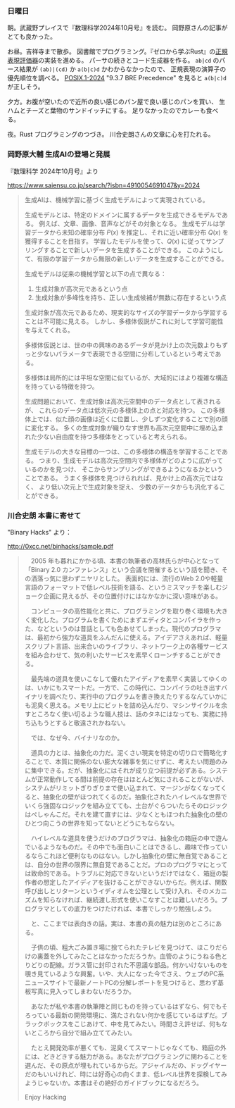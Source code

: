### 日曜日

朝。武蔵野プレイスで『数理科学2024年10月号』を読む。
岡野原さんの記事がとても良かった。

お昼。吉祥寺まで散歩。
図書館でプログラミング。『ゼロから学ぶRust』の[正規表現評価器](https://github.com/toasa/zlr/tree/main/ch06/src)の実装を進める。
パーサの続きとコード生成器を作る。
`ab|cd` のパース結果が `(ab)|(cd)` か `a(b|c)d` かわからなかったので、
正規表現の演算子の優先順位を調べる。
[POSIX.1-2024](https://pubs.opengroup.org/onlinepubs/9799919799/nframe.html) "9.3.7 BRE Precedence" を見ると `a(b|c)d` が正しそう。

夕方。お腹が空いたので近所の良い感じのパン屋で良い感じのパンを買い、
生ハムとチーズと葉物のサンドイッチにする。
足りなかったのでカレーも食べる。

夜。Rust プログラミングのつづき。
川合史朗さんの文章に心を打たれる。

### 岡野原大輔 生成AIの登場と発展

『数理科学 2024年10月号』より

https://www.saiensu.co.jp/search/?isbn=4910054691047&y=2024

> 生成AIは、機械学習に基づく生成モデルによって実現されている。
> 
> 生成モデルとは、特定のドメインに属するデータを生成できるモデルである。
> 例えば、文章、画像、音声などがその対象となる。
> 生成モデルは学習データから未知の確率分布 $P(x)$ を推定し、それに近い確率分布 $Q(x)$ を獲得することを目指す。
> 学習したモデルを使って、$Q(x)$ に従ってサンプリングすることで新しいデータを生成することができる。
> このようにして、有限の学習データから無限の新しいデータを生成することができる。
> 
> 生成モデルは従来の機械学習と以下の点で異なる：
> 
> 1. 生成対象が高次元であるという点
> 2. 生成対象が多峰性を持ち、正しい生成候補が無数に存在するという点
> 
> 生成対象が高次元であるため、現実的なサイズの学習データから学習することは不可能に見える。
> しかし、多様体仮説がこれに対して学習可能性を与えてくれる。
> 
> 多様体仮説とは、世の中の興味のあるデータが見かけ上の次元数よりもずっと少ないパラメータで表現できる空間に分布しているという考えである。
> 
> 多様体は局所的には平坦な空間に似ているが、大域的にはより複雑な構造を持っている特徴を持つ。
> 
> 生成問題において、生成対象は高次元空間中のデータ点として表されるが、
> これらのデータ点は低次元の多様体上の点と対応を持つ。
> この多様体上では、似た顔の画像は近くに位置し、少しずつ変化することで別の顔に変化する。
> 多くの生成対象が織りなす世界も高次元空間中に埋め込まれた少ない自由度を持つ多様体をとっていると考えられる。
> 
> 生成モデルの大きな目標の一つは、この多様体の構造を学習することである。
> つまり、生成モデルは高次元空間内で多様体がどのように広がっているのかを見つけ、
> そこからサンプリングができるようになるかということである。
> うまく多様体を見つけられれば、見かけ上の高次元ではなく、
> より低い次元上で生成対象を捉え、
> 少数のデータからも汎化することができる。

### 川合史朗 本書に寄せて

"Binary Hacks" より：

http://0xcc.net/binhacks/sample.pdf

> 　2005 年も暮れにかかる頃、本書の執筆者の高林氏らが中心となって「Binary 2.0 カンファレンス」という会議を開催するという話を聞き、その洒落っ気に思わずニヤリとした。
> 表面的には、流行のWeb 2.0や軽量言語のフォーマットで低レベル技術を語る、というミスマッチを楽しむジョーク企画に見えるが、その位置付けにはなかなかに深い意味がある。
> 
> 　コンピュータの高性能化と共に、プログラミングを取り巻く環境も大きく変化した。プログラムを書くためにまずエディタとコンパイラを作った、などというのは昔話としても色あせてしまった。現代のプログラマは、最初から強力な道具をふんだんに使える。アイデアさえあれば、軽量スクリプト言語、出来合いのライブラリ、ネットワーク上の各種サービスを組み合わせて、気の利いたサービスを素早くローンチすることができる。
> 
> 　最先端の道具を使いこなして優れたアイディアを素早く実装してゆくのは、いかにもスマートだ。一方で、この時代に、コンパイラの吐き出すバイナリを調べたり、実行中のプログラムを書き換えたりするなんていかにも泥臭く思える。メモリ上にビットを詰め込んだり、マシンサイクルを余すところなく使い切るような職人技は、話のタネにはなっても、実務に持ち込もうとすると敬遠されかねない。
> 
> 　では、なぜ今、バイナリなのか。
> 
> 　道具の力とは、抽象化の力だ。泥くさい現実を特定の切り口で簡略化することで、本質に関係のない膨大な雑事を気にせずに、考えたい問題のみに集中できる。だが、抽象化にはそれが成り立つ前提が必ずある。システムが正常動作してる間は前提の存在はほとんど気にされることがないが、システムがリミットぎりぎりまで使い込まれて、マージンがなくなってくると、抽象化の壁がほつれてくるのだ。抽象化されたハイレベルな世界でいくら強固なロジックを組み立てても、土台がぐらついたらそのロジックはぺしゃんこだ。それを建て直すには、少なくともほつれた抽象化の壁のひとつ向こうの世界を知ってないとどうにもならない。
> 
> 　ハイレベルな道具を使うだけのプログラマは、抽象化の箱庭の中で遊んでいるようなものだ。その中でも面白いことはできるし、趣味で作っているならこれほど便利なものはない。しかし抽象化の壁に無自覚であることは、自分の世界の限界に無自覚であることだ。プロのプログラマにとっては致命的である。トラブルに対応できないというだけではなく、箱庭の製作者の想定したアイディアを抜けることができないからだ。例えば、関数呼び出しとリターンというイディオムを公理として受け入れ、そのメカニズムを知らなければ、継続渡し形式を使いこなすことは難しいだろう。プログラマとしての底力をつけたければ、本書でしっかり勉強しよう。
> 
> 　と、ここまでは表向きの話。実は、本書の真の魅力は別のところにある。
> 
> 　子供の頃、粗大ごみ置き場に捨てられたテレビを見つけて、ほこりだらけの裏蓋を外してみたことはなかっただろうか。血管のようにうねる色とりどりの配線。ガラス管に封印された不思議な部品。何かいけないものを覗き見ているような興奮。いや、大人になった今でさえ、ウェブのPC系ニュースサイトで最新ノートPCの分解レポートを見つけると、思わず基板写真に見入ってしまわないだろうか。
> 
> 　あなたが私や本書の執筆陣と同じものを持っているはずなら、何でもそろっている最新の開発環境に、満たされない何かを感じているはずだ。ブラックボックスをこじあけて、中を見てみたい。時間さえ許せば、何もないところから自分で組み立ててみたい。
> 
> 　たとえ開発効率が悪くても、泥臭くてスマートじゃなくても、箱庭の外には、どきどきする魅力がある。あなたがプログラミングに関わることを選んだ、その原点が埋もれているからだ。アジャイルだの、ドッグイヤーだのもいいけれど、時には好奇心の向くまま、低レベル世界を探検してみようじゃないか。本書はその絶好のガイドブックになるだろう。
> 
> Enjoy Hacking